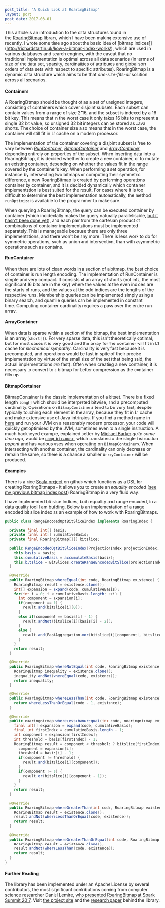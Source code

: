 ```yaml
---
post_title: "A Quick Look at RoaringBitmap"
layout: post
post_date: 2017-03-01
---
```


This article is an introduction to the data structures found in the [RoaringBitmap](https://github.com/RoaringBitmap/RoaringBitmap) library, which I have been making extensive use of recently. I wrote some time ago about the basic idea of [bitmap indices]](http://richardstartin.uk/how-a-bitmap-index-works/), which are used in various databases and search engines, with the caveat that no traditional implementation is optimal across all data scenarios (in terms of size of the data set, sparsity, cardinalities of attributes and global sort orders of data sets with respect to specific attributes). RoaringBitmap is a dynamic data structure which aims to be that _one-size-fits-all_ solution across all scenarios.

#### Containers

A RoaringBitmap should be thought of as a set of unsigned integers, consisting of containers which cover disjoint subsets. Each subset can contain values from a range of size 2^16, and the subset is indexed by a 16 bit key. This means that in the worst case it only takes 16 bits to represent a single 32 bit value, so unsigned 32 bit integers can be stored as Java shorts. The choice of container size also means that in the worst case, the container will still fit in L1 cache on a modern processor.

The implementation of the container covering a disjoint subset is free to vary between _[RunContainer](https://github.com/RoaringBitmap/RoaringBitmap/blob/master/RoaringBitmap/src/main/java/org/roaringbitmap/RunContainer.java)_, _[BitmapContainer](https://github.com/RoaringBitmap/RoaringBitmap/blob/master/RoaringBitmap/src/main/java/org/roaringbitmap/BitmapContainer.java)_ and _[ArrayContainer](https://github.com/RoaringBitmap/RoaringBitmap/blob/master/RoaringBitmap/src/main/java/org/roaringbitmap/ArrayContainer.java)_, depending entirely on properties of the subset. When inserting data into a RoaringBitmap, it is decided whether to create a new container, or to mutate an existing container, depending on whether the values fit in the range covered by the container's key. When performing a set operation, for instance by intersecting two bitmaps or computing their symmetric difference, a new RoaringBitmap is created by performing operations container by container, and it is decided dynamically which container implementation is best suited for the result. For cases where it is too difficult to determine the best implementation automatically, the method `runOptimize` is available to the programmer to make sure.

When querying a RoaringBitmap, the query can be executed container by container (which incidentally makes the query naturally parallelisable, [but it hasn't been done yet](https://github.com/RoaringBitmap/RoaringBitmap/issues/42)), and each pair from the cartesian product of combinations of container implementations must be implemented separately. This is manageable because there are only three implementations, and there won't be any more. There is less work to do for symmetric operations, such as union and intersection, than with asymmetric operations such as contains.

#### RunContainer

When there are lots of clean words in a section of a bitmap, the best choice of container is run length encoding. The implementation of RunContainer is simple and very compact. It consists of an array of shorts (not ints, the most significant 16 bits are in the key) where the values at the even indices are the starts of runs, and the values at the odd indices are the lengths of the respective runs. Membership queries can be implemented simply using a binary search, and quantile queries can be implemented in constant time. Computing container cardinality requires a pass over the entire run array.

#### ArrayContainer

When data is sparse within a section of the bitmap, the best implementation is an array (`short[]`). For very sparse data, this isn't theoretically optimal, but for most cases it is very good and the array for the container will fit in L1 cache for _mechanical sympathy_. Cardinality is very fast because it is precomputed, and operations would be fast in spite of their precise implementation by virtue of the small size of the set (that being said, the actual implementations <em>are</em> fast). Often when creating a new container, it is necessary to convert to a bitmap for better compression as the container fills up.

#### BitmapContainer

BitmapContainer is the classic implementation of a bitset. There is a fixed length `long[]` which should be interpreted bitwise, and a precomputed cardinality. Operations on `BitmapContainer`s tend to be very fast, despite typically touching each element in the array, because they fit in L1 cache and make extensive use of Java intrinsics. If you find a method name in [here](http://hg.openjdk.java.net/jdk8/jdk8/hotspot/file/87ee5ee27509/src/share/vm/classfile/vmSymbols.hpp) and run your JVM on a reasonably modern processor, your code will quickly get optimised by the JVM, sometimes even to a single instruction. A much hackneyed example, explained better by [Michael Barker](http://bad-concurrency.blogspot.co.uk/2012/08/arithmetic-overflow-and-intrinsics.html) _quite some time ago_, would be [`Long.bitCount`](https://docs.oracle.com/javase/7/docs/api/java/lang/Long.html#bitCount(long)), which translates to the single instruction <em>popcnt</em> and has various uses when operating on `BitmapContainer`s. When intersecting with another container, the cardinality can only decrease or remain the same, so there is a chance a smaller `ArrayContainer` will be produced.

#### Examples
There is a nice [Scala project](https://github.com/adform/bitmap-dsl) on github which functions as a DSL for creating RoaringBitmaps - it allows you to create an _equality encoded_ ([see my previous bitmap index post](https://richardstartin.github.io/posts/how-a-bitmap-index-works)) RoaringBitmap in a very fluid way. 

I have implemented bit slice indices, both equality and range encoded, in a data quality tool I am building. Below is an implementation of a range encoded bit slice index as an example of how to work with RoaringBitmaps.

```java
public class RangeEncodedOptBitSliceIndex implements RoaringIndex {

  private final int[] basis;
  private final int[] cumulativeBasis;
  private final RoaringBitmap[][] bitslice;

  public RangeEncodedOptBitSliceIndex(ProjectionIndex projectionIndex, int[] basis) {
    this.basis = basis;
    this.cumulativeBasis = accumulateBasis(basis);
    this.bitslice = BitSlices.createRangeEncodedBitSlice(projectionIndex, basis);
  }

  @Override
  public RoaringBitmap whereEqual(int code, RoaringBitmap existence) {
    RoaringBitmap result = existence.clone();
    int[] expansion = expand(code, cumulativeBasis);
    for(int i = 0; i < cumulativeBasis.length; ++i) {
      int component = expansion[i];
      if(component == 0) {
        result.and(bitslice[i][0]);
      }
      else if(component == basis[i] - 1) {
        result.andNot(bitslice[i][basis[i] - 2]);
      }
      else {
        result.and(FastAggregation.xor(bitslice[i][component], bitslice[i][component - 1]));
      }
    }
    return result;
  }

  @Override
  public RoaringBitmap whereNotEqual(int code, RoaringBitmap existence) {
    RoaringBitmap inequality = existence.clone();
    inequality.andNot(whereEqual(code, existence));
    return inequality;
  }

  @Override
  public RoaringBitmap whereLessThan(int code, RoaringBitmap existence) {
    return whereLessThanOrEqual(code - 1, existence);
  }

  @Override
  public RoaringBitmap whereLessThanOrEqual(int code, RoaringBitmap existence) {
    final int[] expansion = expand(code, cumulativeBasis);
    final int firstIndex = cumulativeBasis.length - 1;
    int component = expansion[firstIndex];
    int threshold = basis[firstIndex] - 1;
    RoaringBitmap result = component < threshold ? bitslice[firstIndex][component].clone() : existence.clone();     for(int i = firstIndex - 1; i >= 0; --i) {
      component = expansion[i];
      threshold = basis[i] - 1;
      if(component != threshold) {
        result.and(bitslice[i][component]);
      }
      if(component != 0) {
        result.or(bitslice[i][component - 1]);
      }
    }
    return result;
  }

  @Override
  public RoaringBitmap whereGreaterThan(int code, RoaringBitmap existence) {
    RoaringBitmap result = existence.clone();
    result.andNot(whereLessThanOrEqual(code, existence));
    return result;
  }

  @Override
  public RoaringBitmap whereGreaterThanOrEqual(int code, RoaringBitmap existence) {
    RoaringBitmap result = existence.clone();
    result.andNot(whereLessThan(code, existence));
    return result;
  }
}
```

#### Further Reading

The library has been implemented under an Apache License by several contributors, the most significant contributions coming from computer science researcher Daniel Lemire, [who presented RoaringBitmap at Spark Summit 2017](https://www.youtube.com/watch?v=1QMgGxiCFWE). Visit [the project site](http://roaringbitmap.org/) and the [research paper](https://arxiv.org/pdf/1402.6407.pdf) behind the library.
